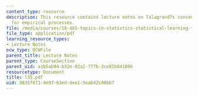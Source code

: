 ```yaml
---
content_type: resource
description: This resource contains lecture notes on Talagrand?s concentration inequality
  for empirical processes.
file: /media/courses/18-465-topics-in-statistics-statistical-learning-theory-spring-2007/9835f0714e9763eddee15ea642c96bb7_l35.pdf
file_type: application/pdf
learning_resource_types:
- Lecture Notes
ocw_type: OCWFile
parent_title: Lecture Notes
parent_type: CourseSection
parent_uid: a1b5ab94-b32e-92a2-777b-3ce81b841896
resourcetype: Document
title: l35.pdf
uid: 9835f071-4e97-63ed-dee1-5ea642c96bb7
---
```

